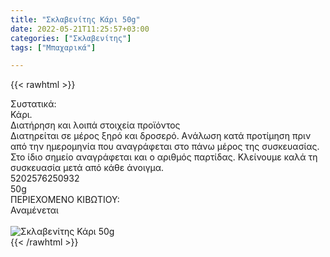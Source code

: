 ```yaml
---
title: "Σκλαβενίτης Κάρι 50g"
date: 2022-05-21T11:25:57+03:00
categories: ["Σκλαβενίτης"]
tags: ["Μπαχαρικά"]

---
```

{{< rawhtml >}}

<div class="sload520"><div class="product"><div id="sistatika">Συστατικά:</div><div class="alltext">Κάρι.</div><div id="loipa">Διατήρηση και λοιπά στοιχεία προϊόντος</div><div class="alltext">Διατηρείται σε μέρος ξηρό και δροσερό. Aνάλωση κατά προτίμηση πριν από την ημερομηνία που αναγράφεται στο πάνω μέρος της συσκευασίας. Στο ίδιο σημείο αναγράφεται και ο αριθμός παρτίδας. Κλείνουμε καλά τη συσκευασία μετά από κάθε άνοιγμα.</div><div id="barcode"><div id="barimage1"></div><span id="bartext">5202576250932</span></div><div id="varos"><div id="varosimage1"></div><span id="varostext">50g</span></div><div id="kivotio">ΠΕΡΙΕΧΟΜΕΝΟ ΚΙΒΩΤΙΟΥ:<br>Αναμένεται</div><br><div class="pimg"><img alt="Σκλαβενίτης Κάρι 50g" title="Σκλαβενίτης Κάρι 50g" src="/media/images/sklavenitis-kari-50g.jpg"></div></div></div>
{{< /rawhtml >}}


